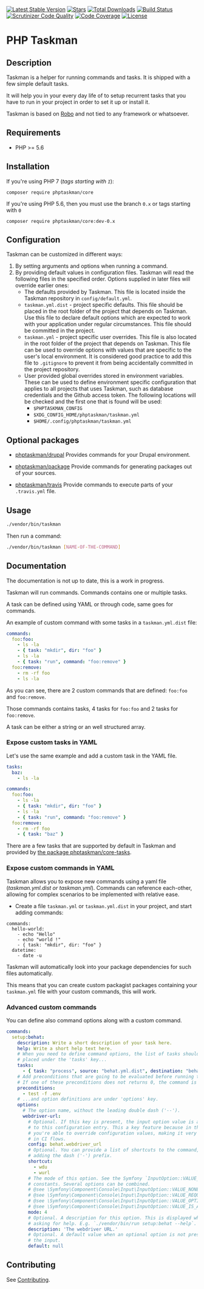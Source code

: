[![Latest Stable Version](https://img.shields.io/github/release/php-taskman/core.svg?style=flat-square)](https://packagist.org/packages/phptaskman/core)
 [![Stars](https://img.shields.io/github/stars/php-taskman/core.svg?style=flat-square)](https://github.com/php-taskman/core)
 [![Total Downloads](https://img.shields.io/packagist/dt/phptaskman/core.svg?style=flat-square)](https://packagist.org/packages/phptaskman/core)
 [![Build Status](https://img.shields.io/travis/php-taskman/core/master.svg?style=flat-square)](https://travis-ci.org/php-taskman/core)
 [![Scrutinizer Code Quality](https://img.shields.io/scrutinizer/g/php-taskman/core.svg?style=flat-square)](https://scrutinizer-ci.com/g/php-taskman/core/?branch=master)
 [![Code Coverage](https://img.shields.io/scrutinizer/coverage/g/php-taskman/core.svg?style=flat-square)](https://scrutinizer-ci.com/g/php-taskman/core/?branch=master)
 [![License](https://img.shields.io/github/license/php-taskman/core.svg?style=flat-square)](https://packagist.org/packages/phptaskman/core)
 
# PHP Taskman

## Description

Taskman is a helper for running commands and tasks. It is shipped with a few simple default tasks.

It will help you in your every day life of to setup recurrent tasks that you have to run in your project in order to
set it up or install it.

Taskman is based on [Robo](https://robo.li/) and not tied to any framework or whatsoever.

## Requirements

* PHP >= 5.6

## Installation

If you're using PHP 7 (_tags starting with `1`_):

```composer require phptaskman/core```

If you're using PHP 5.6, then you must use the branch `0.x` or tags starting with `0`

```composer require phptaskman/core:dev-0.x```

## Configuration

Taskman can be customized in different ways:

1. By setting arguments and options when running a command.
2. By providing default values in configuration files. Taskman will read
   the following files in the specified order. Options supplied in later files
   will override earlier ones:
    * The defaults provided by Taskman. This file is located inside the Taskman
       repository in `config/default.yml`.
    * `taskman.yml.dist` - project specific defaults. This file should be placed
      in the root folder of the project that depends on Taskman. Use
      this file to declare default options which are expected to work with your
      application under regular circumstances. This file should be committed in
      the project.
    * `taskman.yml` - project specific user overrides. This file is also located
      in the root folder of the project that depends on Taskman. This
      file can be used to override options with values that are specific to the
      user's local environment. It is considered good practice to add this file
      to `.gitignore` to prevent it from being accidentally committed in the
      project repository.
    * User provided global overrides stored in environment variables. These can
      be used to define environment specific configuration that applies to all
      projects that uses Taskman, such as database credentials and the
      Github access token. The following locations will be checked and the first
      one that is found will be used:
        * `$PHPTASKMAN_CONFIG`
        * `$XDG_CONFIG_HOME/phptaskman/taskman.yml`
        * `$HOME/.config/phptaskman/taskman.yml`

## Optional packages

* [phptaskman/drupal](https://github.com/php-taskman/drupal)
Provides commands for your Drupal environment.

* [phptaskman/package](https://github.com/php-taskman/package)
Provide commands for generating packages out of your sources.

* [phptaskman/travis](https://github.com/php-taskman/travis)
Provide commands to execute parts of your `.travis.yml` file.

## Usage

```bash
./vendor/bin/taskman
```

Then run a command:

```bash
./vendor/bin/taskman [NAME-OF-THE-COMMAND]
```

## Documentation

The documentation is not up to date, this is a work in progress.

Taskman will run commands. Commands contains one or multiple tasks.

A task can be defined using YAML or through code, same goes for commands.

An example of custom command with some tasks in a `taskman.yml.dist` file:

```yaml
commands:
  foo:foo:
    - ls -la
    - { task: "mkdir", dir: "foo" }
    - ls -la
    - { task: "run", command: "foo:remove" }
  foo:remove:
    - rm -rf foo
    - ls -la
```

As you can see, there are 2 custom commands that are defined: `foo:foo` and `foo:remove`.

Those commands contains tasks, 4 tasks for `foo:foo` and 2 tasks for `foo:remove`.

A task can be either a string or an well structured array.

### Expose custom tasks in YAML

Let's use the same example and add a custom task in the YAML file.

```yaml
tasks:
  baz:
    - ls -la

commands:
  foo:foo:
    - ls -la
    - { task: "mkdir", dir: "foo" }
    - ls -la
    - { task: "run", command: "foo:remove" }
  foo:remove:
    - rm -rf foo
    - { task: "baz" }
```

There are a few tasks that are supported by default in Taskman and provided by [the package phptaskman/core-tasks](https://packagist.org/packages/phptaskman/core-tasks).

### Expose custom commands in YAML

Taskman allows you to expose new commands using a yaml file (_taskman.yml.dist or taskman.yml_).
Commands can reference each-other, allowing for complex scenarios to be implemented with relative ease.

* Create a file `taskman.yml` or `taskman.yml.dist` in your project, and start adding commands:

```
commands:
  hello-world:
    - echo "Hello"
    - echo "world !"
    - { task: "mkdir", dir: "foo" }
  datetime:
    - date -u
```

Taskman will automatically look into your package dependencies for such files automatically.

This means that you can create custom packagist packages containing your `taskman.yml` file with your custom commands,
this will work.

### Advanced custom commands

You can define also command options along with a custom command.

```yaml
commands:
  setup:behat:
    description: Write a short description of your task here.
    help: Write a short help text here.
    # When you need to define command options, the list of tasks should be
    # placed under the 'tasks' key...
    tasks:
      - { task: "process", source: "behat.yml.dist", destination: "behat.yml" }
    # Add preconditions that are going to be evaluated before running the command.
    # If one of these preconditions does not returns 0, the command is not runned. 
    preconditions:
      - test -f .env
    # ...and option definitions are under 'options' key.
    options:
      # The option name, without the leading double dash ('--').
      webdriver-url:
        # Optional. If this key is present, the input option value is assigned
        # to this configuration entry. This a key feature because in this way
        # you're able to override configuration values, making it very helpful
        # in CI flows.
        config: behat.webdriver_url
        # Optional. You can provide a list of shortcuts to the command, without
        # adding the dash ('-') prefix.
        shortcut:
          - wdu
          - wurl
        # The mode of this option. See the Symfony `InputOption::VALUE_*`
        # constants. Several options can be combined.
        # @see \Symfony\Component\Console\Input\InputOption::VALUE_NONE
        # @see \Symfony\Component\Console\Input\InputOption::VALUE_REQUIRED
        # @see \Symfony\Component\Console\Input\InputOption::VALUE_OPTIONAL
        # @see \Symfony\Component\Console\Input\InputOption::VALUE_IS_ARRAY
        mode: 4
        # Optional. A description for this option. This is displayed when
        # asking for help. E.g. `./vendor/bin/run setup:behat --help`.
        description: 'The webdriver URL.'
        # Optional. A default value when an optional option is not present in
        # the input.
        default: null
```

## Contributing

See [Contributing](CONTRIBUTING.md).
